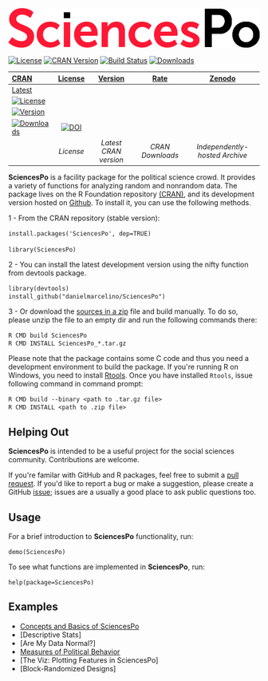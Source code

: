<img src="/inst/doc/SciencesPo_logo.png" alt="SciencesPo" />

[![License](http://img.shields.io/badge/license-GPL%20%28%3E=%202%29-brightgreen.svg?style=flat)](http://www.gnu.org/licenses/gpl-2.0.html)
[![CRAN Version](http://www.r-pkg.org/badges/version/SciencesPo)](http://cran.r-project.org/package=SciencesPo)
[![Build Status](https://travis-ci.org/danielmarcelino/SciencesPo.svg)](https://travis-ci.org/danielmarcelino/SciencesPo)
[![Downloads](http://cranlogs.r-pkg.org/badges/SciencesPo)](http://cran.rstudio.com/package=SciencesPo)



| [CRAN](http://cran.rstudio.com/) | [License](http://www.gnu.org/licenses/gpl-2.0.html) | [Version](http://www.r-pkg.org/badges/version/SciencesPo) | [Rate](http://cranlogs.r-pkg.org/) | [Zenodo](https://zenodo.org/search?ln=en&p=sciencespo) | 
| :---- | :----: | :----: | :----: | :----: | 
| [Latest](http://cran.r-project.org/package=REDCapR) |
[![License](http://img.shields.io/badge/license-GPL%20%28%3E=%202%29-brightgreen.svg?style=flat)](http://www.gnu.org/licenses/gpl-2.0.html) |
[![Version](http://www.r-pkg.org/badges/version/SciencesPo)](http://cran.r-project.org/package=SciencesPo) |
[![Downloads](http://cranlogs.r-pkg.org/badges/SciencesPo)](http://cran.rstudio.com/package=SciencesPo) | [![DOI](https://zenodo.org/badge/doi/10.5281/zenodo.28053.svg)](http://dx.doi.org/10.5281/zenodo.28053) |
|  | *License* | *Latest CRAN version* | *CRAN Downloads* | *Independently-hosted Archive* |


**SciencesPo** is a facility package for the political science crowd. It provides a variety of functions for analyzing random and nonrandom data. The package lives on the R Foundation repository [(CRAN)](https://cran.rstudio.com/web/packages/SciencesPo/index.html), and its development version hosted on [Github](http://github.com/danielmarcelino/SciencesPo). To install it, you can use the following methods.

1 - From the CRAN repository (stable version):

  ```
  install.packages('SciencesPo', dep=TRUE)

  library(SciencesPo)
  ```

2 -  You can install the latest development version using the nifty function from devtools package.


  ```
  library(devtools)
  install_github("danielmarcelino/SciencesPo")
  ```
  
3 - Or download the [sources in a zip](https://github.com/danielmarcelino/SciencesPo/zipball/master) file and build manually. To do so, please unzip the file to an empty dir and run the following commands there:


```
R CMD build SciencesPo
R CMD INSTALL SciencesPo_*.tar.gz
```

Please note that the package contains some C code and thus you need a development environment to build the package. If you're running R on Windows, you need to install [Rtools](http://cran.stat.ucla.edu/bin/windows/Rtools/ ). Once you have installed `Rtools`, issue following command in command prompt:

```
R CMD build --binary <path to .tar.gz file>
R CMD INSTALL <path to .zip file>
```

## Helping Out
**SciencesPo** is intended to be a useful project for the social sciences community. Contributions are welcome.

If you're familar with GitHub and R packages, feel free to submit a [pull request](https://github.com/danielmarcelino/SciencesPo/pulls). If you'd like to report a bug or make a suggestion, please create a GitHub [issue](https://github.com/danielmarcelino/SciencesPo/issues); issues are a usually a good place to ask public questions too.

## Usage

For a brief introduction to **SciencesPo** functionality, run:

```
demo(SciencesPo)
```


To see what functions are implemented in **SciencesPo**, run:

```
help(package=SciencesPo)
```

## Examples
* [Concepts and Basics of SciencesPo](http://cran.r-project.org/web/packages/SciencesPo/vignettes/SciencesPo.html)
* [Descriptive Stats]
* [Are My Data Normal?]
* [Measures of Political Behavior](http://cran.r-project.org/web/packages/SciencesPo/vignettes/Indices.html)
* [The Viz: Plotting Features in SciencesPo]
* [Block-Randomized Designs]
